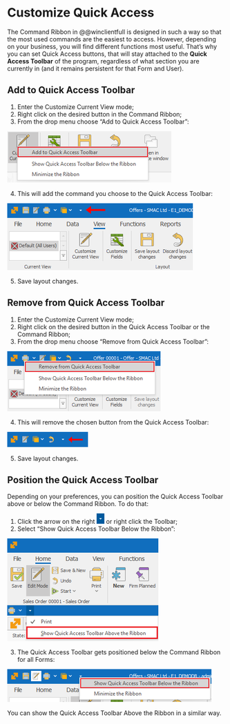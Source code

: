 # Customize Quick Access

The Command Ribbon in @@winclientfull is designed in such a way so that the most used commands are the easiest to access. However, depending on your business, you will find different functions most useful. That’s why you can set Quick Access buttons, that will stay attached to the <b>Quick Access Toolbar</b> of the program, regardless of what section you are currently in (and it remains persistent for that Form and User). 

## Add to Quick Access Toolbar

1. Enter the Customize Current View mode; 
2. Right click on the desired button in the Command Ribbon;
3. From the drop menu choose “Add to Quick Access Toolbar”:

![Add to Quick Access Toolbar](pictures/add-to-quick-access.png) 

4. This will add the command you choose to the Quick Access Toolbar:

![Quick Access Toolbar](pictures/quick-access-toolbar.png) 

5. Save layout changes.

## Remove from Quick Access Toolbar

1. Enter the Customize Current View mode;
2. Right click on the desired button in the Quick Access Toolbar or the Command Ribbon;
3. From the drop menu choose “Remove from Quick Access Toolbar”:

![Remove from Quick Access Toolbar](pictures/remove-from-quick-access.png) 

4. This will remove the chosen button from the Quick Access Toolbar:

![Removeed Quick Access](pictures/removed-quick-access.png) 

5. Save layout changes.

## Position the Quick Access Toolbar

Depending on your preferences, you can position the Quick Access Toolbar above or below the Command Ribbon. To do that: 

1. Click the arrow on the right ![Arrow](pictures/arrow.png) or right click the Toolbar;
2. Select “Show Quick Access Toolbar Below the Ribbon”:

![Show Quick Access Toolbar Below the Ribbon](pictures/below-the-ribbon.png)

3. The Quick Access Toolbar gets positioned below the Command Ribbon for all Forms:

![Show Quick Access Toolbar Above the Ribbon](pictures/above-the-ribbon.png)

You can show the Quick Access Toolbar Above the Ribbon in a similar way.
